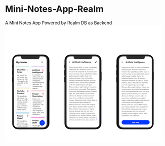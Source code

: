 # Mini-Notes-App-Realm
A Mini Notes App Powered by Realm DB as Backend
![center](https://github.com/Spikeysanju/Mini-Notes-App-Realm/blob/master/Screenshots/minifig.png?raw=true)
